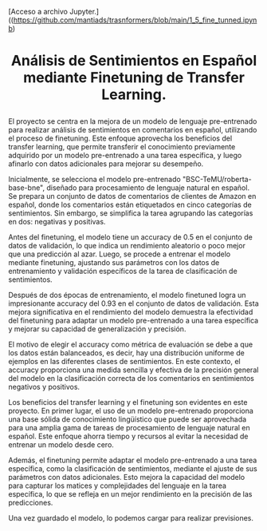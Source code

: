 [Acceso a archivo Jupyter.]((https://github.com/mantiads/trasnformers/blob/main/1_5_fine_tunned.ipynb)

# <p align="center"> Análisis de Sentimientos en Español mediante Finetuning de Transfer Learning.</p>


El proyecto se centra en la mejora de un modelo de lenguaje pre-entrenado para realizar análisis de sentimientos en comentarios en español, utilizando el proceso de finetuning. Este enfoque aprovecha los beneficios del transfer learning, que permite transferir el conocimiento previamente adquirido por un modelo pre-entrenado a una tarea específica, y luego afinarlo con datos adicionales para mejorar su desempeño.

Inicialmente, se selecciona el modelo pre-entrenado "BSC-TeMU/roberta-base-bne", diseñado para procesamiento de lenguaje natural en español. Se prepara un conjunto de datos de comentarios de clientes de Amazon en español, donde los comentarios están etiquetados en cinco categorías de sentimientos. Sin embargo, se simplifica la tarea agrupando las categorías en dos: negativas y positivas.

Antes del finetuning, el modelo tiene un accuracy de 0.5 en el conjunto de datos de validación, lo que indica un rendimiento aleatorio o poco mejor que una predicción al azar. Luego, se procede a entrenar el modelo mediante finetuning, ajustando sus parámetros con los datos de entrenamiento y validación específicos de la tarea de clasificación de sentimientos.

Después de dos épocas de entrenamiento, el modelo finetuned logra un impresionante accuracy del 0.93 en el conjunto de datos de validación. Esta mejora significativa en el rendimiento del modelo demuestra la efectividad del finetuning para adaptar un modelo pre-entrenado a una tarea específica y mejorar su capacidad de generalización y precisión.

El motivo de elegir el accuracy como métrica de evaluación se debe a que los datos están balanceados, es decir, hay una distribución uniforme de ejemplos en las diferentes clases de sentimientos. En este contexto, el accuracy proporciona una medida sencilla y efectiva de la precisión general del modelo en la clasificación correcta de los comentarios en sentimientos negativos y positivos.

Los beneficios del transfer learning y el finetuning son evidentes en este proyecto. En primer lugar, el uso de un modelo pre-entrenado proporciona una base sólida de conocimiento lingüístico que puede ser aprovechada para una amplia gama de tareas de procesamiento de lenguaje natural en español. Este enfoque ahorra tiempo y recursos al evitar la necesidad de entrenar un modelo desde cero.

Además, el finetuning permite adaptar el modelo pre-entrenado a una tarea específica, como la clasificación de sentimientos, mediante el ajuste de sus parámetros con datos adicionales. Esto mejora la capacidad del modelo para capturar los matices y complejidades del lenguaje en la tarea específica, lo que se refleja en un mejor rendimiento en la precisión de las predicciones.

Una vez guardado el modelo, lo podemos cargar para realizar previsiones.
